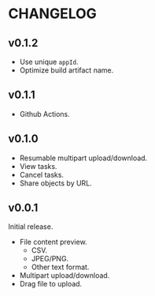 # CHANGELOG

## v0.1.2

- Use unique `appId`.
- Optimize build artifact name.

## v0.1.1

- Github Actions.

## v0.1.0

- Resumable multipart upload/download.
- View tasks.
- Cancel tasks.
- Share objects by URL.

## v0.0.1

Initial release.

- File content preview.
  - CSV.
  - JPEG/PNG.
  - Other text format.
- Multipart upload/download.
- Drag file to upload.

